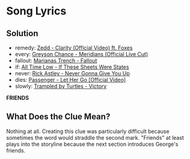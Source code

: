 # Song Lyrics

## Solution

- remedy: [Zedd - Clarity (Official Video) ft. Foxes](https://youtu.be/IxxstCcJlsc?t=1m1s)
- every: [Greyson Chance - Meridians (Official Live Cut)](https://youtu.be/xn1Qi9YsXSs?t=52s)
- fallout: [Marianas Trench - Fallout](https://www.youtu.be/nHyYzezYWe0?t=2m38s)
- if: [All Time Low - If These Sheets Were States](https://youtu.be/sDhoDYBGX18?t=1m41s)
- never: [Rick Astley - Never Gonna Give You Up](https://www.youtu.be/dQw4w9WgXcQ?t=45s)
- dies: [Passenger - Let Her Go [Official Video]](https://youtu.be/RBumgq5yVrA?t=1m26s)
- slowly: [Trampled by Turtles - Victory](https://www.youtu.be/FT8gaiNVqOM?t=2m37s)

**FRIENDS**

## What Does the Clue Mean?

Nothing at all. Creating this clue was particularly difficult because sometimes the word would straddle the second mark. "Friends" at least plays into the storyline because the next section introduces George's friends.
